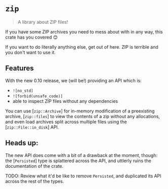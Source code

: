 # `zip`

> A library about ZIP files!

If you have some ZIP archives you need to mess about with in any way, this crate has you covered 😊

If you want to do literally anything else, get out of here. ZIP is terrible and you don't want to use it.

## Features

With the new 0.10 release, we (will be!) providing an API which is:
- `![no_std]`
- `![forbid(unsafe_code)]`
- able to inspect ZIP files without any dependencies

You can use [`zip::Archive`] for in-memory modification of a preexisting archive,
[`zip::files`] to view the contents of a zip without any allocations,
and even load archives split across multiple files using the [`zip::File::in_disk`] API.

## Heads up:

The new API does come with a bit of a drawback at the moment, though: the [`Persisted`] type
is splattered across the API, and uttlerly ruins the documentation of the crate.

TODO: Review what it'd be like to remove `Persisted`, and duplicated its API across the rest of the types.